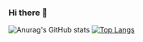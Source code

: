 ### Hi there 👋
![Anurag's GitHub stats](https://github-readme-stats.vercel.app/api?username=dimuthu1997&show_icons=true&theme=radical)
[![Top Langs](https://github-readme-stats.vercel.app/api/top-langs/?username=dimuthu1997&layout=compact)](https://github.com/dimuthu1997/github-readme-stats)

